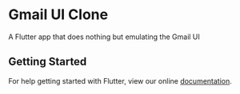 # Gmail UI Clone

A Flutter app that does nothing but emulating the Gmail UI

## Getting Started

For help getting started with Flutter, view our online
[documentation](https://flutter.io/).
